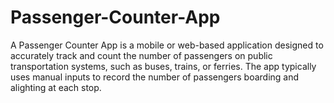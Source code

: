 # Passenger-Counter-App
A Passenger Counter App is a mobile or web-based application designed to accurately track and count the number of passengers on public transportation systems, such as buses, trains, or ferries. The app typically uses manual inputs to record the number of passengers boarding and alighting at each stop.
